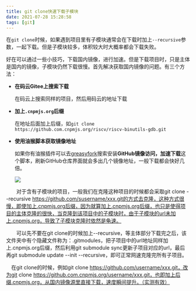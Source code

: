 ```yaml
---
title: git clone快速下载子模块
date: 2021-07-28 15:28:58
tags: [git]
---
```


在`git clone`时候，如果遇到项目里有子模块通常会在下载时加上`--recursive`参数，一起下载。但是子模块较多，体积较大时大概率都会下载失败。

好在可以通过一些小技巧，下载国内镜像，进行加速。但是下载项目时，只是主体是国内的镜像，子模块仍然下载很慢。首先解决获取国内镜像的问题。有三个方法：
- **在码云Gitee上搜索下载**

    在码云上搜索同样的项目，然后用码云的地址下载
    
- **加上`.cnpmjs.org`后缀**

    在地址后面加上后缀，如`git clone https://github.com.cnpmjs.org/riscv/riscv-binutils-gdb.git`

- **使用油猴脚本获取镜像地址**

    如果你有油猴插件可以去[greasyfork](https://greasyfork.org/zh-CN)搜索安装**GitHub镜像访问，加速下载**这个脚本，刷新GitHub仓库界面就会多出几个镜像地址，一般下载都会快好几倍。

    ![](https://gitee.com/dominic_z/markdown_picbed/raw/master/img/20210728155417.png)

  对于含有子模块的项目，一般我们在克隆这种项目的时候都会采取git clone --recursive https://github.com/susername/xxx.git的方式去克隆，这种方式很慢，即使加上.cnpmjs.org后缀，因为就算加上.cnpmjs.org后缀，也只是使得项目的主体克隆的很快，当克隆到该项目中的子模块时，由于子模块的url未加上.cnpmjs.org，导致了子模块克隆时依然是龟速。

  可以先不要在git clone的时候加上--recursive，等主体部分下载完之后，该文件夹中有个隐藏文件称为：.gitmodules，把子项目中的url地址同样加上.cnpmjs.org后缀，然后利用git submodule sync更新子项目对应的url，最后再git submodule update --init --recursive，即可正常网速克隆完所有子项目。

 在git clone的时候，例如git clone https://github.com/username/xxx.git，改为git clone https://github.com.cnpmjs.org/username/xxx.git，也即加上后缀.cnpmjs.org，从国内镜像源里直接下载，速度瞬间提升。（实测有效）